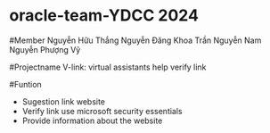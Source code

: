 # oracle-team-YDCC 2024
#Member
Nguyễn Hữu Thắng
Nguyễn Đăng Khoa
Trần Nguyễn Nam
Nguyễn Phượng Vỹ

#Projectname
V-link: virtual assistants help verify link

#Funtion
- Sugestion link website
- Verify link use microsoft security essentials
- Provide information about the website
